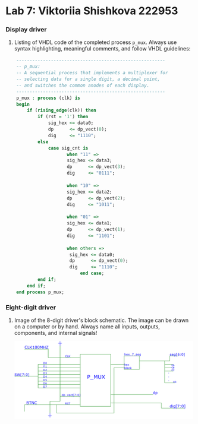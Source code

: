 # Lab 7: Viktoriia Shishkova 222953

### Display driver

1. Listing of VHDL code of the completed process `p_mux`. Always use syntax highlighting, meaningful comments, and follow VHDL guidelines:

```vhdl
    --------------------------------------------------------
    -- p_mux:
    -- A sequential process that implements a multiplexer for
    -- selecting data for a single digit, a decimal point,
    -- and switches the common anodes of each display.
    --------------------------------------------------------
    p_mux : process (clk) is
    begin
        if (rising_edge(clk)) then
            if (rst = '1') then
                sig_hex <= data0;
                dp      <= dp_vect(0);
                dig     <= "1110";
            else
                case sig_cnt is
                       when "11" =>
                       sig_hex <= data3;
                       dp      <= dp_vect(3);
                       dig     <= "0111";

                       when "10" =>
                       sig_hex <= data2;
                       dp      <= dp_vect(2);
                       dig     <= "1011";

                       when "01" =>
                       sig_hex <= data1;
                       dp      <= dp_vect(1);
                       dig     <= "1101";
                       
                       when others =>
                        sig_hex <= data0;
                        dp      <= dp_vect(0);
                        dig     <= "1110";
                            end case;
            end if;
        end if;
    end process p_mux;
```

### Eight-digit driver

1. Image of the 8-digit driver's block schematic. The image can be drawn on a computer or by hand. Always name all inputs, outputs, components, and internal signals!

   ![8_digit.png](8_digit.png)
